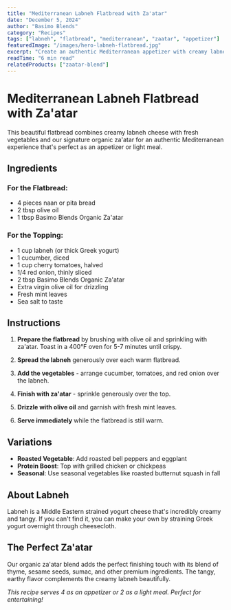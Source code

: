 ```yaml
---
title: "Mediterranean Labneh Flatbread with Za'atar"
date: "December 5, 2024"
author: "Basimo Blends"
category: "Recipes"
tags: ["labneh", "flatbread", "mediterranean", "zaatar", "appetizer"]
featuredImage: "/images/hero-labneh-flatbread.jpg"
excerpt: "Create an authentic Mediterranean appetizer with creamy labneh, fresh vegetables, and our signature organic za'atar blend."
readTime: "6 min read"
relatedProducts: ["zaatar-blend"]
---
```


# Mediterranean Labneh Flatbread with Za'atar

This beautiful flatbread combines creamy labneh cheese with fresh vegetables and our signature organic za'atar for an authentic Mediterranean experience that's perfect as an appetizer or light meal.

## Ingredients

### For the Flatbread:
- 4 pieces naan or pita bread
- 2 tbsp olive oil
- 1 tbsp Basimo Blends Organic Za'atar

### For the Topping:
- 1 cup labneh (or thick Greek yogurt)
- 1 cucumber, diced
- 1 cup cherry tomatoes, halved
- 1/4 red onion, thinly sliced
- 2 tbsp Basimo Blends Organic Za'atar
- Extra virgin olive oil for drizzling
- Fresh mint leaves
- Sea salt to taste

## Instructions

1. **Prepare the flatbread** by brushing with olive oil and sprinkling with za'atar. Toast in a 400°F oven for 5-7 minutes until crispy.

2. **Spread the labneh** generously over each warm flatbread.

3. **Add the vegetables** - arrange cucumber, tomatoes, and red onion over the labneh.

4. **Finish with za'atar** - sprinkle generously over the top.

5. **Drizzle with olive oil** and garnish with fresh mint leaves.

6. **Serve immediately** while the flatbread is still warm.

## Variations

- **Roasted Vegetable**: Add roasted bell peppers and eggplant
- **Protein Boost**: Top with grilled chicken or chickpeas
- **Seasonal**: Use seasonal vegetables like roasted butternut squash in fall

## About Labneh

Labneh is a Middle Eastern strained yogurt cheese that's incredibly creamy and tangy. If you can't find it, you can make your own by straining Greek yogurt overnight through cheesecloth.

## The Perfect Za'atar

Our organic za'atar blend adds the perfect finishing touch with its blend of thyme, sesame seeds, sumac, and other premium ingredients. The tangy, earthy flavor complements the creamy labneh beautifully.

*This recipe serves 4 as an appetizer or 2 as a light meal. Perfect for entertaining!*
